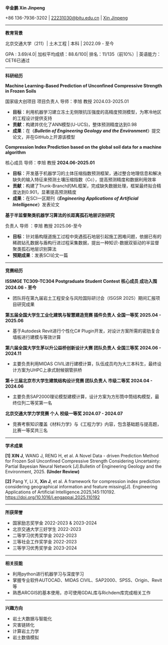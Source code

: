 **辛金鹏 Xin Jinpeng**

+86 136-7936-3202 | [22231030@bjtu.edu.cn](mailto:22231030@bjtu.edu.cn) | [Xin Jinpeng](https://jinpeng-xin.github.io/)

------------


**教育背景**

北京交通大学（211）| 土木工程 | 本科 | 2022.09 - 至今

GPA : 3.69/4.0| 加权平均成绩：88.6/100| 排名：11/135（前10%）| 英语能力：CET6已通过

------------


**科研经历**

 **Machine Learning-Based Prediction of Unconfined Compressive Strength in Frozen Soils**

国家级大创项目  项目负责人   导师：李旭 教授   2024.03-2025.01

- **目标**：利用机器学习建立冻土无侧限抗压强度的高精度预测模型，为寒冷地区的工程设计提供支持
- **贡献**：构建并优化了ANN模型(U-UCS)，整体预测精度达到0.98
- **成果**：在《**_Bulletin of Engineering Geology and the Environment_**》提交论文，并在GitHub上开源该模型
  
**Compression Index Prediction based on the global soil data for a machine algorithm**

核心成员  导师：李旭 教授   **2024.06-2025.01**

- **目标**：开发基于机器学习的土体压缩指数预测框架，通过整合地理信息和解决缺失的输入特征来预测土壤压缩指数（Cc），提高预测精度和数据利用效率
- **贡献**：构建了Trunk-Branch的ML框架，完成缺失数据处理，框架最终拟合精度达到0.901，显著提高预测精度
- **成果**：在SCI一区期刊《**_Engineering Applications of Artificial Intelligence_**》发表论文 
  
**基于半监督聚类机器学习算法的长距离孤石地层识别研究**

负责人    导师 ：李旭 教授   2025.06-至今

- **目标**：针对盾构隧道施工过程中突遇孤石地层引起施工困难问题，依据已有的稀疏钻孔数据与盾构行进过程采集数据，提出一种知识-数据双驱动的半监督聚类孤石地层识别算法
- **预期成果**：发表SCI论文一篇

------------


**竞赛经历**

**ISSMGE TC309-TC304 Postgraduate Student Contest 核心成员 成功入围 2024.06 - 至今**
- 团队将在第九届岩土工程安全与风险国际研讨会（ISGSR 2025）期间汇报项目研究成果

**第五届全国大学生工业化建筑与智慧建造竞赛 插件负责人 全国一等奖 2025.04 - 2025.06**
- 基于Autodesk Revit进行个性化C# Plugin开发，对设计方案所需的密肋复合墙板进行建模与等效计算

**第六届全国大学生茅以升公益桥创新设计大赛 团队负责人 全国三等奖 2024.06 - 2024.11**
- 主要负责利用MIDAS CIVIL进行建模计算，队伍成员均为大三本科生，最终设计方案为UHPC上承式耐候钢管拱桥

**第十三届北京市大学生建筑结构设计竞赛 团队负责人 市级二等奖 2024.04 - 2024.06**
- 主要负责SAP2000理论模型建模计算，设计方案为方形筒中筒结构模型，最终位列二等奖第一名

**北京交通大学力学竞赛 个人 校级一等奖 2024.07 - 2024.07**
- 竞赛考察知识覆盖《材料力学》与《工程力学》内容，包含基础题与提高题，比赛一等奖共三名

------------


**学术成果**

**\[1\] XIN J**, WANG J, RENG H, et al. A Novel Data - driven Prediction Method for Frozen Soil Unconfined Compressive Strength Considering Uncertainty: Partial Bayesian Neural Network \[J\].Bulletin of Engineering Geology and the Environment, 2025. **(Under Review)**

**\[2\]** Pang Y, Li X, **Xin J**, et al. A framework for compression index prediction considering geographical information and feature missing\[J\]. Engineering Applications of Artificial Intelligence.2025,145:110192. https://doi.org/10.1016/j.engappai.2025.110192

------------


**所获荣誉**

- 国家励志奖学金 2022-2023 & 2023-2024
- 北京交通大学三好学生 2022-2023
- 二等学习优秀奖学金 2022-2023
- 三等社会工作奖学金 2022-2023
- 三等学习优秀奖学金 2023-2024

------------


**相关技能**

- 利用python进行机器学习与深度学习
- 掌握专业软件AUTOCAD、MIDAS CIVIL、SAP2000、SPSS、Origin、Revit等
- 熟悉ARCGIS的基本使用，亦可使用GDAL库与Richdem库完成相关工作

------------


**兴趣方向**

- 岩土大数据与智能化
- 灾害链转化
- 计算岩土力学
- 岩土数值模拟
